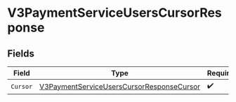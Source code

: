# V3PaymentServiceUsersCursorResponse


## Fields

| Field                                                                                                             | Type                                                                                                              | Required                                                                                                          | Description                                                                                                       |
| ----------------------------------------------------------------------------------------------------------------- | ----------------------------------------------------------------------------------------------------------------- | ----------------------------------------------------------------------------------------------------------------- | ----------------------------------------------------------------------------------------------------------------- |
| `Cursor`                                                                                                          | [V3PaymentServiceUsersCursorResponseCursor](../../Models/Components/V3PaymentServiceUsersCursorResponseCursor.md) | :heavy_check_mark:                                                                                                | N/A                                                                                                               |